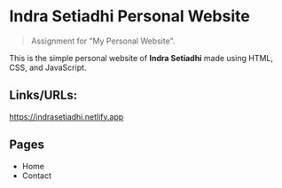 # Indra Setiadhi Personal Website

> Assignment for "My Personal Website".

This is the simple personal website of **Indra Setiadhi** made using HTML, CSS, and JavaScript.

## Links/URLs:

https://indrasetiadhi.netlify.app

## Pages

- Home
- Contact
